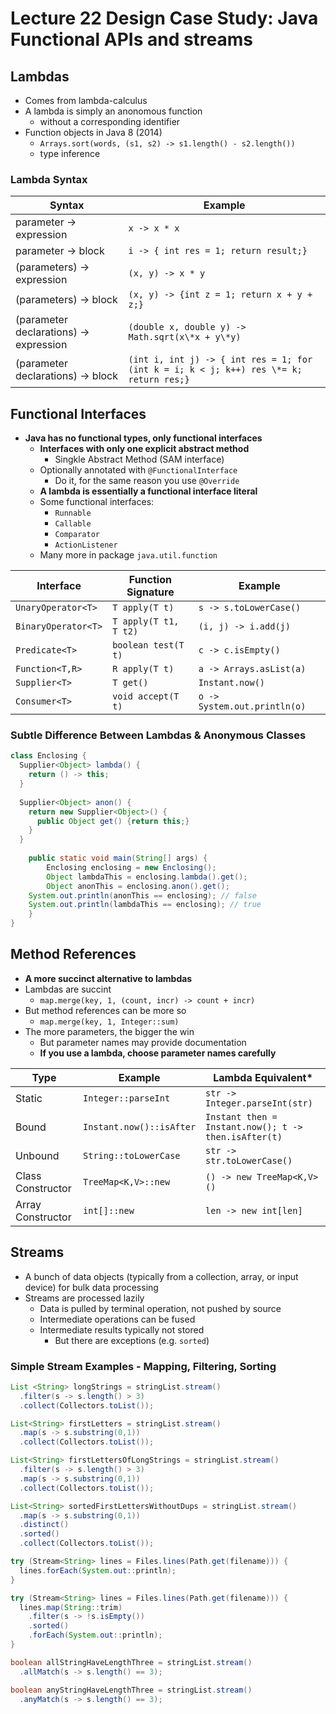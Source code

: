 # Lecture 22 Design Case Study: Java Functional APIs and streams

## Lambdas

* Comes from lambda-calculus
* A lambda is simply an anonomous function
  * without a corresponding identifier
* Function objects in Java 8 (2014)
  * `Arrays.sort(words, (s1, s2) -> s1.length() - s2.length())`
  * type inference

### Lambda Syntax

| Syntax                                 | Example                                                      |
| -------------------------------------- | ------------------------------------------------------------ |
| parameter -> expression                | `x -> x * x`                                                 |
| parameter -> block                     | `i -> { int res = 1; return result;}`                        |
| (parameters) -> expression             | `(x, y) -> x * y`                                            |
| (parameters) -> block                  | `(x, y) -> {int z = 1; return x + y + z;}`                   |
| (parameter declarations) -> expression | `(double x, double y) -> Math.sqrt(x\*x + y\*y)`             |
| (parameter declarations) -> block      | `(int i, int j) -> { int res = 1; for (int k = i; k < j; k++) res \*= k; return res;}` |

## Functional Interfaces

* **Java has no functional types, only functional interfaces**
  * **Interfaces with only one explicit abstract method**
    * Singkle Abstract Method (SAM interface)
  * Optionally annotated with `@FunctionalInterface`
    * Do it, for the same reason you use `@Override`
  * **A lambda is essentially a functional interface literal**
  * Some functional interfaces:
    * `Runnable`
    * `Callable`
    * `Comparator`
    * `ActionListener`
  * Many more in package `java.util.function`

| Interface           | Function Signature    | Example                      |
| ------------------- | --------------------- | ---------------------------- |
| `UnaryOperator<T>`  | `T apply(T t)`        | `s -> s.toLowerCase()`       |
| `BinaryOperator<T>` | `T apply(T t1, T t2)` | `(i, j) -> i.add(j)`         |
| `Predicate<T>`      | `boolean test(T t)`   | `c -> c.isEmpty()`           |
| `Function<T,R>`     | `R apply(T t)`        | `a -> Arrays.asList(a)`      |
| `Supplier<T>`       | `T get()`             | `Instant.now()`              |
| `Consumer<T>`       | `void accept(T t)`    | `o -> System.out.println(o)` |

### Subtle Difference Between Lambdas & Anonymous Classes

```java
class Enclosing {
  Supplier<Object> lambda() {
    return () -> this;
  }
  
  Supplier<Object> anon() {
    return new Supplier<Object>() {
      public Object get() {return this;}
    }
  }
  
	public static void main(String[] args) {
		Enclosing enclosing = new Enclosing();
		Object lambdaThis = enclosing.lambda().get();
		Object anonThis = enclosing.anon().get();
    System.out.println(anonThis == enclosing); // false
    System.out.println(lambdaThis == enclosing); // true
	}
}
```

## Method References

* **A more succinct alternative to lambdas**
* Lambdas are succint
  * `map.merge(key, 1, (count, incr) -> count + incr)`
* But method references can be more so
  * `map.merge(key, 1, Integer::sum)`
* The more parameters, the bigger the win
  * But parameter names may provide documentation
  * **If you use a lambda, choose parameter names carefully**

| Type              | Example                  | Lambda Equivalent*                                   |
| ----------------- | ------------------------ | ---------------------------------------------------- |
| Static            | `Integer::parseInt`      | `str -> Integer.parseInt(str)`                       |
| Bound             | `Instant.now()::isAfter` | `Instant then = Instant.now(); t -> then.isAfter(t)` |
| Unbound           | `String::toLowerCase`    | `str -> str.toLowerCase()`                           |
| Class Constructor | `TreeMap<K,V>::new`      | `() -> new TreeMap<K,V>()`                           |
| Array Constructor | `int[]::new`             | `len -> new int[len]`                                |

## Streams

* A bunch of data objects (typically from a collection, array, or input device) for bulk data processing
* Streams are processed lazily
  * Data is pulled by terminal operation, not pushed by source
  * Intermediate operations can be fused
  * Intermediate results typically not stored
    * But there are exceptions (e.g. `sorted`)

### Simple Stream Examples - Mapping, Filtering, Sorting

```java
List <String> longStrings = stringList.stream()
  .filter(s -> s.length() > 3)
  .collect(Collectors.toList());

List<String> firstLetters = stringList.stream()
  .map(s -> s.substring(0,1))
  .collect(Collectors.toList());

List<String> firstLettersOfLongStrings = stringList.stream()
  .filter(s -> s.length() > 3)
  .map(s -> s.substring(0,1))
  .collect(Collectors.toList());

List<String> sortedFirstLettersWithoutDups = stringList.stream()
  .map(s -> s.substring(0,1))
  .distinct()
  .sorted()
  .collect(Collectors.toList());

try (Stream<String> lines = Files.lines(Path.get(filename))) {
  lines.forEach(System.out::println);
}

try (Stream<String> lines = Files.lines(Path.get(filename))) {
  lines.map(String::trim)
    .filter(s -> !s.isEmpty())
    .sorted()
    .forEach(System.out::println);
}

boolean allStringHaveLengthThree = stringList.stream()
  .allMatch(s -> s.length() == 3);

boolean anyStringHaveLengthThree = stringList.stream()
  .anyMatch(s -> s.length() == 3);
```
